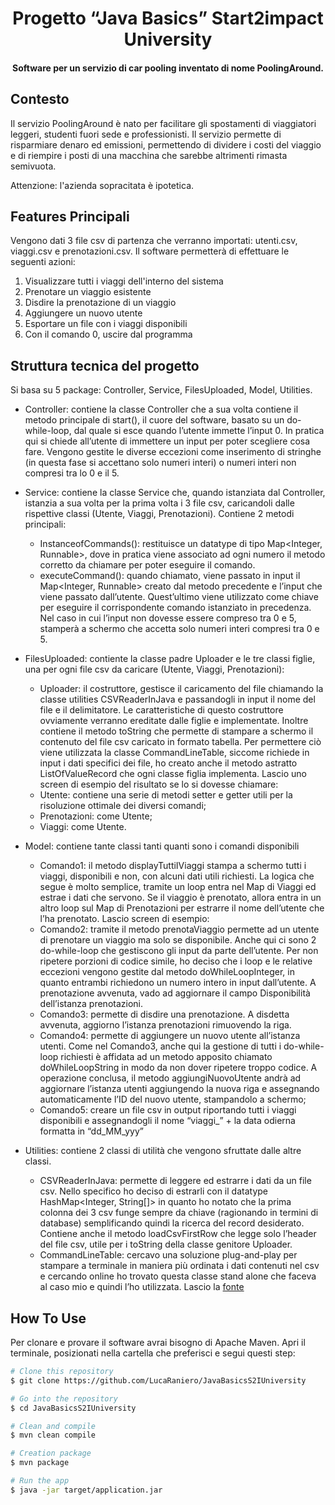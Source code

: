 <h1 align="center">
  Progetto “Java Basics” Start2impact University
  <br>
</h1>

<h4 align="center">Software per un servizio di car pooling inventato di nome PoolingAround.</h4>

## Contesto

Il servizio PoolingAround è nato per facilitare gli spostamenti di viaggiatori leggeri, studenti fuori sede e professionisti. Il servizio permette di risparmiare denaro ed emissioni, permettendo di dividere i costi del viaggio e di riempire i posti di una macchina che sarebbe altrimenti rimasta semivuota.

Attenzione: l'azienda sopracitata è ipotetica.

## Features Principali

Vengono dati 3 file csv di partenza che verranno importati: utenti.csv, viaggi.csv e prenotazioni.csv.
Il software permetterà di effettuare le seguenti azioni:

1. Visualizzare tutti i viaggi dell'interno del sistema
2. Prenotare un viaggio esistente
3. Disdire la prenotazione di un viaggio
4. Aggiungere un nuovo utente
5. Esportare un file con i viaggi disponibili
6. Con il comando 0, uscire dal programma

## Struttura tecnica del progetto


Si basa su 5 package: Controller, Service, FilesUploaded, Model, Utilities.


* Controller: contiene la classe Controller che a sua volta contiene il metodo principale di start(), il cuore del software, basato su un do-while-loop, dal quale si esce quando l’utente immette l’input 0. In pratica qui si chiede all’utente di immettere un input per poter scegliere cosa fare. Vengono gestite le diverse eccezioni come inserimento di stringhe (in questa fase si accettano solo numeri interi) o numeri interi non compresi tra lo 0 e il 5.


* Service: contiene la classe Service che, quando istanziata dal Controller, istanzia a sua volta per la prima volta i 3 file csv, caricandoli dalle rispettive classi (Utente, Viaggi, Prenotazioni). Contiene 2 metodi principali:
	* InstanceofCommands(): restituisce un datatype di tipo Map<Integer, Runnable>, dove in pratica viene associato ad ogni numero il metodo corretto da chiamare per poter eseguire il comando. 
	* executeCommand(): quando chiamato, viene passato in input il Map<Integer, Runnable> creato dal metodo precedente e l’input che viene passato dall’utente. Quest’ultimo viene utilizzato come chiave per eseguire il corrispondente comando istanziato in precedenza. Nel caso in cui l’input non dovesse essere compreso tra 0 e 5, stamperà a schermo che accetta solo numeri interi compresi tra 0 e 5.

* FilesUploaded: contiente la classe padre Uploader e le tre classi figlie, una per ogni file csv da caricare (Utente, Viaggi, Prenotazioni):
	* Uploader: il costruttore, gestisce il caricamento del file chiamando la classe utilities CSVReaderInJava e passandogli in input il nome del file e il delimitatore. Le caratteristiche di questo costruttore ovviamente verranno ereditate dalle figlie e implementate.
Inoltre contiene il metodo toString che permette di stampare a schermo il contenuto del file csv caricato in formato tabella. Per permettere ciò viene utilizzata la classe CommandLineTable, siccome richiede in input i dati specifici dei file, ho creato anche il metodo astratto ListOfValueRecord che ogni classe figlia implementa. Lascio uno screen di esempio del risultato se lo si dovesse chiamare:
	* Utente: contiene una serie di metodi setter e getter utili per la risoluzione ottimale dei diversi comandi;
	* Prenotazioni: come Utente;
	* Viaggi: come Utente.


* Model: contiene tante classi tanti quanti sono i comandi disponibili
	* Comando1: il metodo displayTuttiIViaggi stampa a schermo tutti i viaggi, disponibili e non, con alcuni dati utili richiesti. La logica che segue è molto semplice, tramite un loop entra nel Map di Viaggi ed estrae i dati che servono. Se il viaggio è prenotato, allora entra in un altro loop sul Map di Prenotazioni per estrarre il nome dell’utente che l’ha prenotato. Lascio screen di esempio:
	* Comando2: tramite il metodo prenotaViaggio permette ad un utente di prenotare un viaggio ma solo se disponibile. Anche qui ci sono 2 do-while-loop che gestiscono gli input da parte dell’utente. Per non ripetere porzioni di codice simile, ho deciso che i loop e le relative eccezioni vengono gestite dal metodo doWhileLoopInteger, in quanto entrambi richiedono un numero intero in input dall’utente. A prenotazione avvenuta, vado ad aggiornare il campo Disponibilità dell’istanza prenotazioni.
	* Comando3: permette di disdire una prenotazione. A disdetta avvenuta, aggiorno l’istanza prenotazioni rimuovendo la riga.
	* Comando4: permette di aggiungere un nuovo utente all’istanza utenti. Come nel Comando3, anche qui la gestione di tutti i do-while-loop richiesti è affidata ad un metodo apposito chiamato doWhileLoopString in modo da non dover ripetere troppo codice. A operazione conclusa, il metodo aggiungiNuovoUtente andrà ad aggiornare l’istanza utenti aggiungendo la nuova riga e assegnando automaticamente l’ID del nuovo utente, stampandolo a schermo;
	* Comando5: creare un file csv in output riportando tutti i viaggi disponibili e assegnandogli il nome “viaggi_” + la data odierna formatta in “dd_MM_yyy”


* Utilities: contiene 2 classi di utilità che vengono sfruttate dalle altre classi.
	* CSVReaderInJava: permette di leggere ed estrarre i dati da un file csv. Nello specifico ho deciso di estrarli con il datatype HashMap<Integer, String[]> in quanto ho notato che la prima colonna dei 3 csv funge sempre da chiave (ragionando in termini di database) semplificando quindi la ricerca del record desiderato. 
Contiene anche il metodo loadCsvFirstRow che legge solo l’header del file csv, utile per i toString della classe genitore Uploader.
	* CommandLineTable: cercavo una soluzione plug-and-play per stampare a terminale in maniera più ordinata i dati contenuti nel csv e cercando online ho trovato questa classe stand alone che faceva al caso mio e quindi l’ho utilizzata. Lascio la [fonte](https://www.logicbig.com/how-to/code-snippets/jcode-java-cmd-command-line-table.html)

## How To Use

Per clonare e provare il software avrai bisogno di Apache Maven.
Apri il terminale, posizionati nella cartella che preferisci e segui questi step:

```bash
# Clone this repository
$ git clone https://github.com/LucaRaniero/JavaBasicsS2IUniversity

# Go into the repository
$ cd JavaBasicsS2IUniversity

# Clean and compile
$ mvn clean compile

# Creation package
$ mvn package

# Run the app
$ java -jar target/application.jar
```
